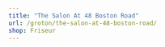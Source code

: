 ```yaml
---
title: "The Salon At 48 Boston Road"
url: /groton/the-salon-at-48-boston-road/
shop: Friseur
---
```

